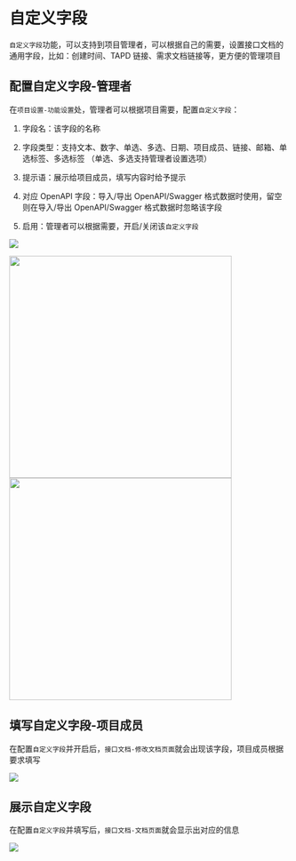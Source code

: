 # 自定义字段

`自定义字段`功能，可以支持到项目管理者，可以根据自己的需要，设置接口文档的通用字段，比如：创建时间、TAPD 链接、需求文档链接等，更方便的管理项目

## 配置自定义字段-管理者

在`项目设置-功能设置`处，管理者可以根据项目需要，配置`自定义字段`：

1. 字段名：该字段的名称

2. 字段类型：支持文本、数字、单选、多选、日期、项目成员、链接、邮箱、单选标签、多选标签
（单选、多选支持管理者设置选项）

3. 提示语：展示给项目成员，填写内容时给予提示

4. 对应 OpenAPI 字段：导入/导出 OpenAPI/Swagger 格式数据时使用，留空则在导入/导出 OpenAPI/Swagger 格式数据时忽略该字段

5. 启用：管理者可以根据需要，开启/关闭该`自定义字段`

<img src="../../../assets/img/api-manage/fields-1.png"/>

<img src="../../../assets/img/api-manage/fields-2.png" width="400px" />   <img src="../../../assets/img/api-manage/fields-3.png" width="400px" />

## 填写自定义字段-项目成员

在配置`自定义字段`并开启后，`接口文档-修改文档页面`就会出现该字段，项目成员根据要求填写

<img src="../../../assets/img/api-manage/fields-4.png"/>

## 展示自定义字段

在配置`自定义字段`并填写后，`接口文档-文档页面`就会显示出对应的信息

<img src="../../../assets/img/api-manage/fields-5.png"/>